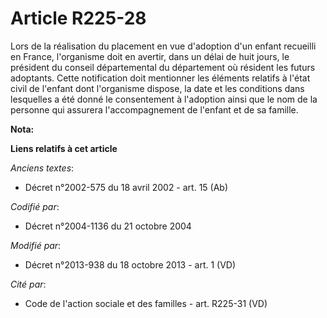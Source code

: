 # Article R225-28

Lors de la réalisation du placement en vue d'adoption d'un enfant recueilli en France, l'organisme doit en avertir, dans un
délai de huit jours, le président du conseil départemental du département où résident les futurs adoptants. Cette
notification doit mentionner les éléments relatifs à l'état civil de l'enfant dont l'organisme dispose, la date et les
conditions dans lesquelles a été donné le consentement à l'adoption ainsi que le nom de la personne qui assurera
l'accompagnement de l'enfant et de sa famille.

**Nota:**



**Liens relatifs à cet article**

_Anciens textes_:

  - Décret n°2002-575 du 18 avril 2002 - art. 15 (Ab)

_Codifié par_:

  - Décret n°2004-1136 du 21 octobre 2004

_Modifié par_:

  - Décret n°2013-938 du 18 octobre 2013 - art. 1 (VD)

_Cité par_:

  - Code de l'action sociale et des familles - art. R225-31 (VD)
